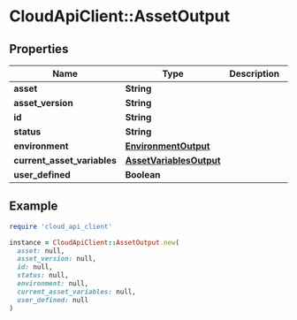 # CloudApiClient::AssetOutput

## Properties

| Name | Type | Description | Notes |
| ---- | ---- | ----------- | ----- |
| **asset** | **String** |  |  |
| **asset_version** | **String** |  |  |
| **id** | **String** |  |  |
| **status** | **String** |  |  |
| **environment** | [**EnvironmentOutput**](EnvironmentOutput.md) |  |  |
| **current_asset_variables** | [**AssetVariablesOutput**](AssetVariablesOutput.md) |  |  |
| **user_defined** | **Boolean** |  |  |

## Example

```ruby
require 'cloud_api_client'

instance = CloudApiClient::AssetOutput.new(
  asset: null,
  asset_version: null,
  id: null,
  status: null,
  environment: null,
  current_asset_variables: null,
  user_defined: null
)
```

